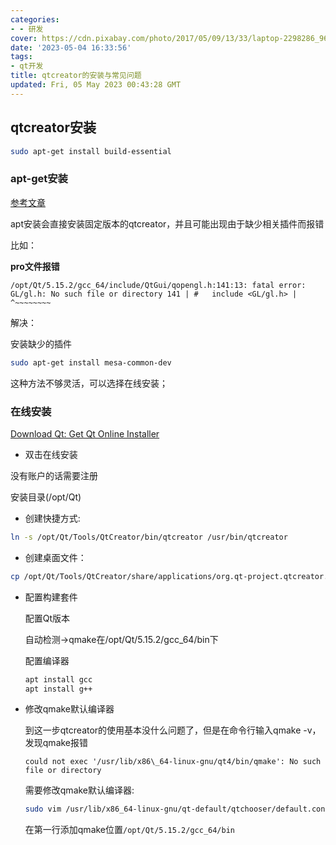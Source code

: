```yaml
---
categories:
- - 研发
cover: https://cdn.pixabay.com/photo/2017/05/09/13/33/laptop-2298286_960_720.png
date: '2023-05-04 16:33:56'
tags:
- qt开发
title: qtcreator的安装与常见问题
updated: Fri, 05 May 2023 00:43:28 GMT
---
```

## qtcreator安装

```bash
sudo apt-get install build-essential
```

### apt-get安装

[参考文章](https://blog.csdn.net/weixin_48560325/article/details/124373125)

apt安装会直接安装固定版本的qtcreator，并且可能出现由于缺少相关插件而报错

比如：

**pro文件报错**

`/opt/Qt/5.15.2/gcc_64/include/QtGui/qopengl.h:141:13: fatal error: GL/gl.h: No such file or directory 141 | #   include <GL/gl.h> |             ^~~~~~~~~`

解决：

安装缺少的插件

```bash
sudo apt-get install mesa-common-dev
```

这种方法不够灵活，可以选择在线安装；

### 在线安装

[Download Qt: Get Qt Online Installer](https://www.qt.io/download-qt-installer)

* 双击在线安装

没有账户的话需要注册

安装目录(/opt/Qt)

* 创建快捷方式:

```bash
ln -s /opt/Qt/Tools/QtCreator/bin/qtcreator /usr/bin/qtcreator
```

* 创建桌面文件：

```bash
cp /opt/Qt/Tools/QtCreator/share/applications/org.qt-project.qtcreator.desktop /usr/share/applications/org.qt-project.qtcreator.desktop
```

* 配置构建套件

  配置Qt版本

  自动检测->qmake在/opt/Qt/5.15.2/gcc_64/bin下

  配置编译器

  ```bash
  apt install gcc
  apt install g++
  ```
* 修改qmake默认编译器

  到这一步qtcreator的使用基本没什么问题了，但是在命令行输入qmake -v，发现qmake报错

  `could not exec '/usr/lib/x86\_64-linux-gnu/qt4/bin/qmake': No such file or directory`

  需要修改qmake默认编译器:

  ```bash
  sudo vim /usr/lib/x86_64-linux-gnu/qt-default/qtchooser/default.conf
  ```
  在第一行添加qmake位置`/opt/Qt/5.15.2/gcc_64/bin`
